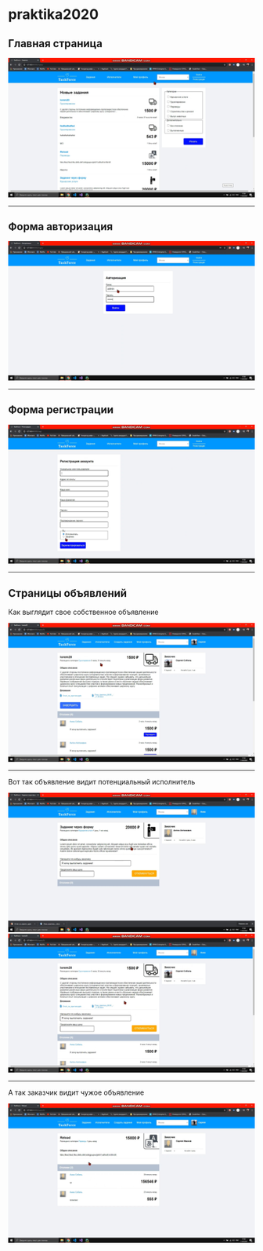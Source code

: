 # praktika2020

## Главная страница ##
![alt text](Screenshots/z9xtdYps-_g.jpg "Главная страница")
***
## Форма авторизация ##
![alt text](Screenshots/mgQFpqVcFLU.jpg "Форма авторизации")
***
## Форма регистрации ##
![alt text](Screenshots/SU4-OGlBA6g.jpg "Форма регистрации")
***
## Страницы объявлений ##
Как выглядит свое собственное объявление

![alt text](Screenshots/9cT_5J38ync.jpg "Страница объявления")
***
Вот так объявление видит потенциальный исполнитель

![alt text](Screenshots/9gCfdZQxdio.jpg "Страница объявления")
![alt text](Screenshots/x3P0-k9p5fA.jpg "Страница объявления")
***
А так заказчик видит чужое объявление

![alt text](Screenshots/KHTEGXEqlbM.jpg "Страница объявления")
